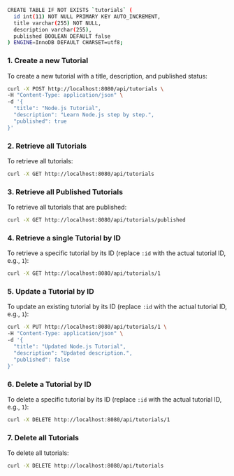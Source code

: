 ```bash
CREATE TABLE IF NOT EXISTS `tutorials` (
  id int(11) NOT NULL PRIMARY KEY AUTO_INCREMENT,
  title varchar(255) NOT NULL,
  description varchar(255),
  published BOOLEAN DEFAULT false
) ENGINE=InnoDB DEFAULT CHARSET=utf8;
```

### 1. **Create a new Tutorial**
To create a new tutorial with a title, description, and published status:
```bash
curl -X POST http://localhost:8080/api/tutorials \
-H "Content-Type: application/json" \
-d '{
  "title": "Node.js Tutorial",
  "description": "Learn Node.js step by step.",
  "published": true
}'
```

### 2. **Retrieve all Tutorials**
To retrieve all tutorials:
```bash
curl -X GET http://localhost:8080/api/tutorials
```

### 3. **Retrieve all Published Tutorials**
To retrieve all tutorials that are published:
```bash
curl -X GET http://localhost:8080/api/tutorials/published
```

### 4. **Retrieve a single Tutorial by ID**
To retrieve a specific tutorial by its ID (replace `:id` with the actual tutorial ID, e.g., `1`):
```bash
curl -X GET http://localhost:8080/api/tutorials/1
```

### 5. **Update a Tutorial by ID**
To update an existing tutorial by its ID (replace `:id` with the actual tutorial ID, e.g., `1`):
```bash
curl -X PUT http://localhost:8080/api/tutorials/1 \
-H "Content-Type: application/json" \
-d '{
  "title": "Updated Node.js Tutorial",
  "description": "Updated description.",
  "published": false
}'
```

### 6. **Delete a Tutorial by ID**
To delete a specific tutorial by its ID (replace `:id` with the actual tutorial ID, e.g., `1`):
```bash
curl -X DELETE http://localhost:8080/api/tutorials/1
```

### 7. **Delete all Tutorials**
To delete all tutorials:
```bash
curl -X DELETE http://localhost:8080/api/tutorials
```
